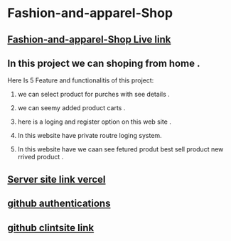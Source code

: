 # Fashion-and-apparel-Shop
## [ Fashion-and-apparel-Shop Live link ](https://fashion-apparel-shop-client.web.app/)

## In this project we can shoping from home  . 
Here Is 5 Feature  and functionalitis of this project:
1. we can select product for purches with see details . 
2. we can seemy added product carts .

3. here is a loging and register option on this web site .

4. In this website have private routre loging system.

5. In this website have we caan see fetured produt best sell product new rrived product .

## [ Server site link vercel](https://fashion-and-apparel-shop-server-yw6zi8w68-israt-jahans-projects.vercel.app)

## [ github authentications ](https://github.com/Israt-Jahan-panna/fashion-and-apparel-shop-server-with-auth)
## [ github clintsite link ](https://github.com/programming-hero-web-course-4/b8a10-brandshop-client-side-Israt-Jahan-panna)


